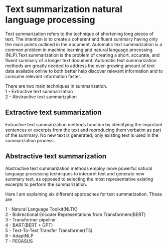 # Text summarization natural language processing

Text summarization refers to the technique of shortening long pieces of text. The intention is to create a coherent and fluent summary having only the main points outlined in the document. Automatic text summarization is a common problem in machine learning and natural language processing (NLP).Text summarization is the problem of creating a short, accurate, and fluent summary of a longer text document. Automatic text summarization methods are greatly needed to address the ever-growing amount of text data available online to both better help discover relevant information and to consume relevant information faster.  

There are two main techniques in summarization.  
1 - Extractive text summarization  
2 - Abstractive text summarization  

## Extractive text summarization
Extractive text summarization methods function by identifying the important sentences or excerpts from the text and reproducing them verbatim as part of the summary. No new text is generated; only existing text is used in the summarization process.

## Abstractive text summarization
Abstractive text summarization methods employ more powerful natural language processing techniques to interpret text and generate new summary text, as opposed to selecting the most representative existing excerpts to perform the summarization.  

Here I am explaining six different approaches for text summarization. Those are  

1 - Natural Language Toolkit(NLTK)  
2 - Bidirectional Encoder Representations from Transformers(BERT)  
3 - Transformer pipeline  
4 - BART(BERT + GPT)  
5 - Text-To-Text Transfer Transformer(T5)  
6 - AdaptNLP  
7 - PEGASUS